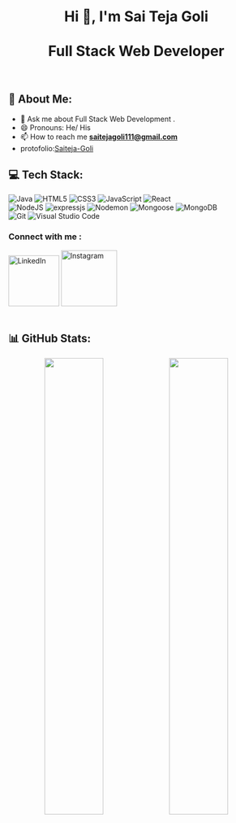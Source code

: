 <h1 align="center">Hi <g-emoji class="g-emoji" alias="wave" fallback-src="https://github.githubassets.com/images/icons/emoji/unicode/1f44b.png">👋</g-emoji>,  I'm Sai Teja Goli 
<br><br> Full Stack Web Developer</h1>
<br>

## 💫 About Me:
- 💬 Ask me about Full Stack Web Development .
- 😄 Pronouns: He/ His
- 📫 How to reach me **saitejagoli111@gmail.com**
- protofolio:[Saiteja-Goli](Saiteja-Goli.github.io)

## 💻 Tech Stack:

![Java](https://img.shields.io/badge/java-%23ED8B00.svg?style=for-the-badge&logo=java&logoColor=white)
![HTML5](https://img.shields.io/badge/html5-%23E34F26.svg?style=for-the-badge&logo=html5&logoColor=white)
![CSS3](https://img.shields.io/badge/css3-%231572B6.svg?style=for-the-badge&logo=css3&logoColor=white)
![JavaScript](https://img.shields.io/badge/javascript-%23323330.svg?style=for-the-badge&logo=javascript&logoColor=%23F7DF1E)
![React](https://img.shields.io/badge/react-%2320232a.svg?style=for-the-badge&logo=react&logoColor=%2361DAFB) <br>
![NodeJS](https://img.shields.io/badge/node.js-6DA55F?style=for-the-badge&logo=node.js&logoColor=white)
![expressjs](https://img.shields.io/badge/Express.js-%23323330.svg?style=for-the-badge&logo=express&logoColor=white)
![Nodemon](https://img.shields.io/badge/Nodemon-76D04B.svg?style=for-the-badge&logo=Nodemon&logoColor=white)
![Mongoose](https://img.shields.io/badge/Mongoose-FB1911.svg?style=for-the-badge&logoColor=white)
![MongoDB](https://img.shields.io/badge/MongoDB-%234ea94b.svg?style=for-the-badge&logo=mongodb&logoColor=white)<br>
![Git](https://img.shields.io/badge/git-%23F05033.svg?style=for-the-badge&logo=git&logoColor=white)
![Visual Studio Code](https://img.shields.io/badge/Visual%20Studio%20Code-0078d7.svg?style=for-the-badge&logo=visual-studio-code&logoColor=white)



### Connect with me :
<a href="https://linkedin.com/in/saiteja-goli-7655a0201" target="_blank"><img src="https://img.shields.io/badge/LinkedIn-%230077B5.svg?&style=flat-square&logo=linkedin&logoColor=white" alt="LinkedIn" width="100px"></a>
<a href="https://www.instagram.com/sai_tej_0407" target="_blank"><img src="https://img.shields.io/badge/Instagram-%23E4405F.svg?&style=flat-square&logo=instagram&logoColor=white" alt="Instagram" width="110px"></a>
<br>
<br>

## 📊 GitHub Stats:
<p align="center">
<img width="48%" src="https://github-readme-stats.vercel.app/api?username=Saiteja-Goli&count_private=true&show_icons=true&theme=tokyonight"/>

<img width="48%" src="https://github-readme-streak-stats.herokuapp.com/?user=Saiteja-Goli&theme=tokyonight"/>
</p></br>

